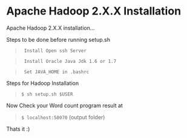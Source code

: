 Apache Hadoop 2.X.X Installation
==============

Apache Hadoop 2.X.X installation...

Steps to be done before running setup.sh

>``` Install Open ssh Server```

>``` Install Oracle Java Jdk 1.6 or 1.7```

>``` Set JAVA_HOME in .bashrc```

Steps for Hadoop Installation

>```$ sh setup.sh $USER```

Now Check your Word count program result at 

>```$ localhost:50070``` (output folder)

Thats it :)
